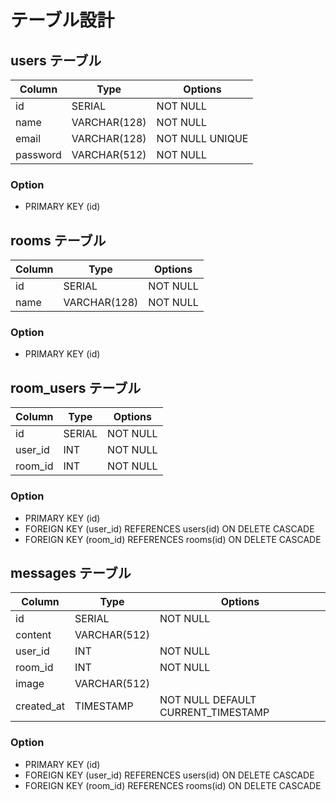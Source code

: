 # テーブル設計

## users テーブル

| Column    | Type          | Options           |
| --------- | ------------- | ----------------- |
| id        | SERIAL        | NOT NULL          |
| name      | VARCHAR(128)  | NOT NULL          |
| email     | VARCHAR(128)  | NOT NULL UNIQUE   |
| password  | VARCHAR(512)  | NOT NULL          |

### Option
- PRIMARY KEY (id)

## rooms テーブル

| Column    | Type          | Options           |
| --------- | ------------- | ----------------- |
| id        | SERIAL        | NOT NULL          |
| name      | VARCHAR(128)  | NOT NULL          |

### Option
- PRIMARY KEY (id)

## room_users テーブル

| Column    | Type          | Options           |
| --------- | ------------- | ----------------- |
| id        | SERIAL        | NOT NULL          |
| user_id   | INT           | NOT NULL          |
| room_id   | INT           | NOT NULL          |

### Option
- PRIMARY KEY (id)
- FOREIGN KEY (user_id) REFERENCES users(id) ON DELETE CASCADE
- FOREIGN KEY (room_id) REFERENCES rooms(id) ON DELETE CASCADE

## messages テーブル

| Column      | Type          | Options                             |
| ----------- | ------------- | ----------------------------------- |
| id          | SERIAL        | NOT NULL                            |
| content     | VARCHAR(512)  |                                     |
| user_id     | INT           | NOT NULL                            |
| room_id     | INT           | NOT NULL                            |
| image       | VARCHAR(512)  |                                     |
| created_at  | TIMESTAMP     | NOT NULL DEFAULT CURRENT_TIMESTAMP  |

### Option
- PRIMARY KEY (id)
- FOREIGN KEY (user_id) REFERENCES users(id) ON DELETE CASCADE
- FOREIGN KEY (room_id) REFERENCES rooms(id) ON DELETE CASCADE